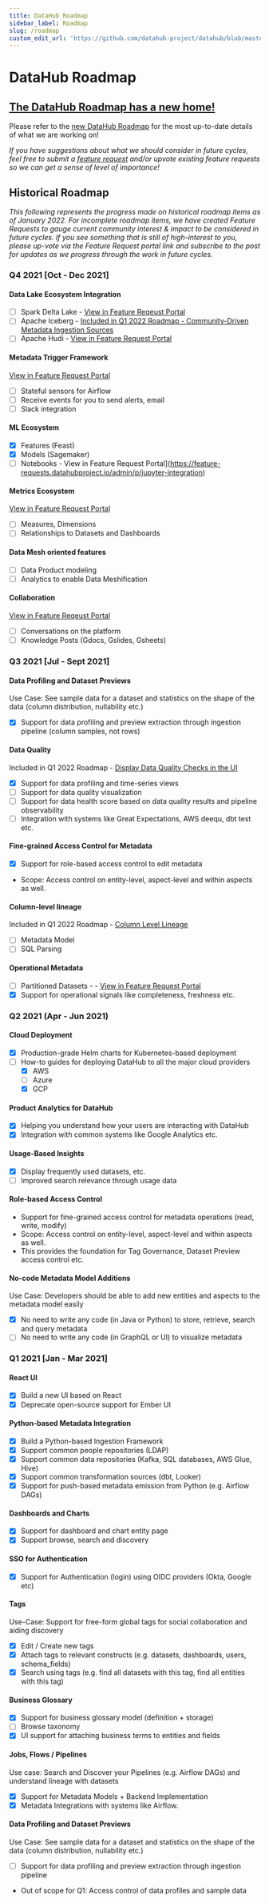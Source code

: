 ```yaml
---
title: DataHub Roadmap
sidebar_label: Roadmap
slug: /roadmap
custom_edit_url: 'https://github.com/datahub-project/datahub/blob/master/docs/roadmap.md'
---
```

# DataHub Roadmap

## [The DataHub Roadmap has a new home!](https://feature-requests.datahubproject.io/roadmap)

Please refer to the [new DataHub Roadmap](https://feature-requests.datahubproject.io/roadmap) for the most up-to-date details of what we are working on!

_If you have suggestions about what we should consider in future cycles, feel free to submit a [feature request](https://feature-requests.datahubproject.io/) and/or upvote existing feature requests so we can get a sense of level of importance!_


## Historical Roadmap

_This following represents the progress made on historical roadmap items as of January 2022. For incomplete roadmap items, we have created Feature Requests to gauge current community interest & impact to be considered in future cycles. If you see something that is still of high-interest to you, please up-vote via the Feature Request portal link and subscribe to the post for updates as we progress through the work in future cycles._

### Q4 2021 [Oct - Dec 2021]

#### Data Lake Ecosystem Integration
- [ ] Spark Delta Lake - [View in Feature Reqeust Portal](https://feature-requests.datahubproject.io/b/feedback/p/spark-delta-lake)
- [ ] Apache Iceberg - [Included in Q1 2022 Roadmap - Community-Driven Metadata Ingestion Sources](https://feature-requests.datahubproject.io/roadmap/540)
- [ ] Apache Hudi - [View in Feature Request Portal](https://feature-requests.datahubproject.io/b/feedback/p/apachi-hudi-ingestion-support)

#### Metadata Trigger Framework
[View in Feature Request Portal](https://feature-requests.datahubproject.io/b/User-Experience/p/ability-to-subscribe-to-an-entity-to-receive-notifications-when-something-changes)
- [ ] Stateful sensors for Airflow
- [ ] Receive events for you to send alerts, email
- [ ] Slack integration

#### ML Ecosystem
- [x] Features (Feast)
- [x] Models (Sagemaker)
- [ ] Notebooks - View in Feature Request Portal](https://feature-requests.datahubproject.io/admin/p/jupyter-integration)

#### Metrics Ecosystem
[View in Feature Request Portal](https://feature-requests.datahubproject.io/b/User-Experience/p/ability-to-define-metrics-and-attach-them-to-entities)
- [ ] Measures, Dimensions
- [ ] Relationships to Datasets and Dashboards

#### Data Mesh oriented features
- [ ] Data Product modeling
- [ ] Analytics to enable Data Meshification

#### Collaboration
[View in Feature Reqeust Portal](https://feature-requests.datahubproject.io/b/User-Experience/p/collaboration-within-datahub-ui)
- [ ] Conversations on the platform
- [ ] Knowledge Posts (Gdocs, Gslides, Gsheets)

### Q3 2021 [Jul - Sept 2021]

#### Data Profiling and Dataset Previews
Use Case: See sample data for a dataset and statistics on the shape of the data (column distribution, nullability etc.)
- [x] Support for data profiling and preview extraction through ingestion pipeline (column samples, not rows)

#### Data Quality
Included in Q1 2022 Roadmap - [Display Data Quality Checks in the UI](https://feature-requests.datahubproject.io/roadmap/544)
- [x] Support for data profiling and time-series views
- [ ] Support for data quality visualization
- [ ] Support for data health score based on data quality results and pipeline observability
- [ ] Integration with systems like Great Expectations, AWS deequ, dbt test etc. 

#### Fine-grained Access Control for Metadata
- [x] Support for role-based access control to edit metadata
- Scope: Access control on entity-level, aspect-level and within aspects as well.

#### Column-level lineage
Included in Q1 2022 Roadmap - [Column Level Lineage](https://feature-requests.datahubproject.io/roadmap/541)
- [ ] Metadata Model
- [ ] SQL Parsing

#### Operational Metadata
- [ ] Partitioned Datasets - - [View in Feature Request Portal](https://feature-requests.datahubproject.io/b/User-Experience/p/advanced-dataset-schema-properties-partition-support)
- [x] Support for operational signals like completeness, freshness etc.

### Q2 2021 (Apr - Jun 2021)

#### Cloud Deployment
- [X] Production-grade Helm charts for Kubernetes-based deployment
- [ ] How-to guides for deploying DataHub to all the major cloud providers 
  - [x] AWS
  - [ ] Azure
  - [x] GCP

#### Product Analytics for DataHub
- [x] Helping you understand how your users are interacting with DataHub
- [x] Integration with common systems like Google Analytics etc.

#### Usage-Based Insights
- [x] Display frequently used datasets, etc.
- [ ] Improved search relevance through usage data

#### Role-based Access Control
- Support for fine-grained access control for metadata operations (read, write, modify)
- Scope: Access control on entity-level, aspect-level and within aspects as well.
- This provides the foundation for Tag Governance, Dataset Preview access control etc.

#### No-code Metadata Model Additions
Use Case: Developers should be able to add new entities and aspects to the metadata model easily
- [x] No need to write any code (in Java or Python) to store, retrieve, search and query metadata
- [ ] No need to write any code (in GraphQL or UI) to visualize metadata

### Q1 2021 [Jan - Mar 2021]

#### React UI
- [x] Build a new UI based on React
- [x] Deprecate open-source support for Ember UI

#### Python-based Metadata Integration
- [x] Build a Python-based Ingestion Framework
- [x] Support common people repositories (LDAP)
- [x] Support common data repositories (Kafka, SQL databases, AWS Glue, Hive)
- [x] Support common transformation sources (dbt, Looker)
- [x] Support for push-based metadata emission from Python (e.g. Airflow DAGs)

#### Dashboards and Charts
- [x] Support for dashboard and chart entity page
- [x] Support browse, search and discovery

#### SSO for Authentication
- [x] Support for Authentication (login) using OIDC providers (Okta, Google etc)

#### Tags
Use-Case: Support for free-form global tags for social collaboration and aiding discovery
- [x] Edit / Create new tags
- [x] Attach tags to relevant constructs (e.g. datasets, dashboards, users, schema\_fields)
- [x] Search using tags (e.g. find all datasets with this tag, find all entities with this tag)

#### Business Glossary
- [x] Support for business glossary model (definition + storage)
- [ ] Browse taxonomy
- [x] UI support for attaching business terms to entities and fields

#### Jobs, Flows / Pipelines
Use case: Search and Discover your Pipelines (e.g. Airflow DAGs) and understand lineage with datasets
- [x] Support for Metadata Models + Backend Implementation
- [x] Metadata Integrations with systems like Airflow.

#### Data Profiling and Dataset Previews
Use Case: See sample data for a dataset and statistics on the shape of the data (column distribution, nullability etc.)
- [ ] Support for data profiling and preview extraction through ingestion pipeline
- Out of scope for Q1: Access control of data profiles and sample data
